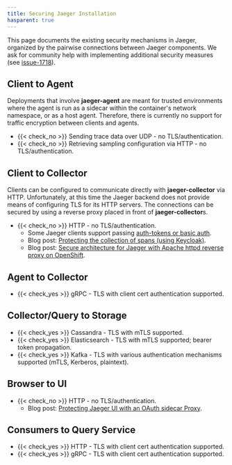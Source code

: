 ```yaml
---
title: Securing Jaeger Installation
hasparent: true
---
```


This page documents the existing security mechanisms in Jaeger, organized by the pairwise connections between Jaeger components. We ask for community help with implementing additional security measures (see [issue-1718][]).

## Client to Agent

Deployments that involve **jaeger-agent** are meant for trusted environments where the agent is run as a sidecar within the container's network namespace, or as a host agent. Therefore, there is currently no support for traffic encryption between clients and agents.

* {{< check_no >}} Sending trace data over UDP - no TLS/authentication.
* {{< check_no >}} Retrieving sampling configuration via HTTP - no TLS/authentication.

## Client to Collector

Clients can be configured to communicate directly with **jaeger-collector** via HTTP. Unfortunately, at this time the Jaeger backend does not provide means of configuring TLS for its HTTP servers. The connections can be secured by using a reverse proxy placed in front of **jaeger-collector**s.

* {{< check_no >}} HTTP - no TLS/authentication.
  * Some Jaeger clients support passing [auth-tokens or basic auth](../client-features/#tracer-configuration-via-environment-variables).
  * Blog post: [Protecting the collection of spans (using Keycloak)](https://medium.com/jaegertracing/protecting-the-collection-of-spans-1948d88682e5).
  * Blog post: [Secure architecture for Jaeger with Apache httpd reverse proxy on OpenShift](https://medium.com/@larsmilland01/secure-architecture-for-jaeger-with-apache-httpd-reverse-proxy-on-openshift-f31983fad400).

## Agent to Collector

* {{< check_yes >}} gRPC - TLS with client cert authentication supported.

## Collector/Query to Storage

* {{< check_yes >}} Cassandra - TLS with mTLS supported.
* {{< check_yes >}} Elasticsearch - TLS with mTLS supported; bearer token propagation.
* {{< check_yes >}} Kafka - TLS with various authentication mechanisms supported (mTLS, Kerberos, plaintext).

## Browser to UI

* {{< check_no >}} HTTP - no TLS/authentication.
  * Blog post: [Protecting Jaeger UI with an OAuth sidecar Proxy](https://medium.com/jaegertracing/protecting-jaeger-ui-with-an-oauth-sidecar-proxy-34205cca4bb1).

## Consumers to Query Service

* {{< check_yes >}} HTTP - TLS with client cert authentication supported.
* {{< check_yes >}} gRPC - TLS with client cert authentication supported.

[issue-1718]: https://github.com/jaegertracing/jaeger/issues/1718

